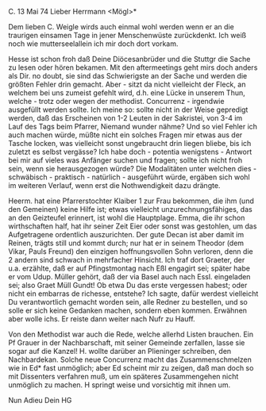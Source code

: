  C. 13 Mai 74
Lieber Herrmann <Mögl>*

Dem lieben C. Weigle wirds auch einmal wohl werden wenn er an die traurigen einsamen Tage in jener Menschenwüste zurückdenkt. Ich weiß noch wie mutterseelallein ich mir doch dort vorkam.

Hesse ist schon froh daß Deine Diöcesanbrüder und die Stuttgr die Sache zu lesen oder hören bekamen. Mit den aftermeetings geht mirs doch anders als Dir. no doubt, sie sind das Schwierigste an der Sache und werden die größten Fehler drin gemacht. Aber - sitzt da nicht vielleicht der Fleck, an welchem bei uns zumeist gefehlt wird, d.h. eine Lücke in unserem Thun, welche - trotz oder wegen der methodist. Concurrenz - irgendwie ausgefüllt werden sollte. Ich meine so: sollte nicht in der Weise gepredigt werden, daß das Erscheinen von 1-2 Leuten in der Sakristei, von 3-4 im Lauf des Tags beim Pfarrer, Niemand wunder nähme? Und so viel Fehler ich auch machen würde, müßte nicht ein solches Fragen mir etwas aus der Tasche locken, was vielleicht sonst ungebraucht drin liegen bliebe, bis ich zuletzt es selbst vergässe? Ich habe doch - potentia wenigstens - Antwort bei mir auf vieles was Anfänger suchen und fragen; sollte ich nicht froh sein, wenn sie herausgezogen würde? Die Modalitäten unter welchen dies - schwäbisch - praktisch - natürlich - ausgeführt würde, ergäben sich wohl im weiteren Verlauf, wenn erst die Nothwendigkeit dazu drängte.

Heerm. hat eine Pfarrerstochter Klaiber <Geiger>1 zur Frau bekommen, die ihm (und den Gemeinen) keine Hilfe ist; etwas vielleicht unzurechnungsfähiges, das an den Geizteufel erinnert, ist wohl die Hauptplage. Emma, die ihr schon wirthschaften half, hat ihr seiner Zeit Eier oder sonst was gestohlen, um das Aufgetragene ordentlich auszurichten. Der gute Decan ist aber damit im Reinen, trägts still und kommt durch; nur hat er in seinem Theodor (dem Vikar, Pauls Freund) den einzigen hoffnungsvollen Sohn verloren, denn die 2 andern sind schwach in mehrfacher Hinsicht. Ich traf dort Graeter, der u.a. erzählte, daß er auf Pfingstmontag nach Eßl engagirt sei; später habe er vom Udup. Müller gehört, daß der via Basel auch nach Essl. eingeladen sei; also Graet Müll Gundt! Ob etwa Du das erste vergessen habest; oder nicht ein embarras de richesse, entstehe? Ich sagte, dafür werdest vielleicht Du verantwortlich gemacht worden sein, alle Redner zu bestellen, und so solle er sich keine Gedanken machen, sondern eben kommen. Erwähnen aber wolle ichs. Er reiste dann weiter nach Nufr zu Hauff.

Von den Methodist war auch die Rede, welche allerhd Listen brauchen. Ein Pf Grauer in der Nachbarschaft, mit seiner Gemeinde zerfallen, lasse sie sogar auf die Kanzel! H. wollte darüber an Plieninger schreiben, den Nachbardekan. Solche neue Concurrenz macht das Zusammenschmelzen wie in Ed<inburg>* fast unmöglich; aber Ed scheint mir zu zeigen, daß man doch so mit Dissenters verfahren muß, um ein späteres Zusammengehen nicht unmöglich zu machen. H springt weise und vorsichtig mit ihnen um.

 Nun Adieu Dein HG
